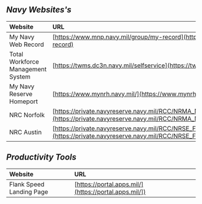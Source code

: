 <link rel="stylesheet" href="dark-theme.css">

## _Navy Websites's_

| Website                | URL                                                                          |
|:-----------------------|:-----------------------------------------------------------------------------|
|My Navy Web Record      |[https://www.mnp.navy.mil/group/my-record](https://www.mnp.navy.mil/group/my-record) |
|Total Workforce Management System | [https://twms.dc3n.navy.mil/selfservice](https://twms.dc3n.navy.mil/selfservice)
|My Navy Reserve Homeport|[https://www.mynrh.navy.mil/](https://www.mynrh.navy.mil/)                                                  |
|NRC Norfolk             |[https://private.navyreserve.navy.mil/RCC/NRMA_NFK/NORFOLK/](https://private.navyreserve.navy.mil/RCC/NRMA_NFK/NORFOLK/)                    |
|NRC Austin              |[https://private.navyreserve.navy.mil/RCC/NRSE_FW/AUSTIN/Pages/NRH_Default.aspx](https://private.navyreserve.navy.mil/RCC/NRSE_FW/AUSTIN/Pages/NRH_Default.aspx) |

## _Productivity Tools_
| Website                | URL                                                                          |
|:-----------------------|:-----------------------------------------------------------------------------|
|Flank Speed Landing Page| [https://portal.apps.mil/](https://portal.apps.mil/])                        |
